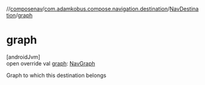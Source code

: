 //[composenav](../../../index.md)/[com.adamkobus.compose.navigation.destination](../index.md)/[NavDestination](index.md)/[graph](graph.md)

# graph

[androidJvm]\
open override val [graph](graph.md): [NavGraph](../../com.adamkobus.compose.navigation.data/-nav-graph/index.md)

Graph to which this destination belongs
